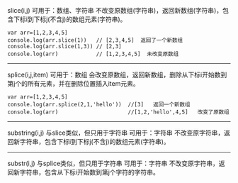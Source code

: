 slice(i,j)
可用于：数组、字符串
不改变原数组(字符串)，返回新数组(字符串)，包含下标i到下标j(不含j)的数组元素(字符串)。
```
var arr=[1,2,3,4,5]
console.log(arr.slice(1))   // [2,3,4,5]  返回了一个新数组
console.log(arr.slice(1,3)) // [2,3]
console.log(arr)            // [1,2,3,4,5]  未改变原数组
```

---

splice(i,j,item)
可用于：数组
会改变原数组，返回新数组，删除从下标i开始数到第j个的所有元素，并在删除位置插入item元素。
```
var arr=[1,2,3,4,5]
console.log(arr.splice(2,1,'hello'))  //[3]   返回一个新数组
console.log(arr)                      //[1,2,'hello',4,5]   改变了原数组
```

---

substring(i,j)
与slice类似，但只用于字符串
可用于：字符串
不改变原字符串，返回新字符串，包含下标i到下标j(不含j)的数组元素(字符串)。

---

substr(i,j)
与splice类似，但只用于字符串
可用于：字符串
不改变原字符串，返回新字符串，包含从下标i开始数到第j个字符的字符串。


